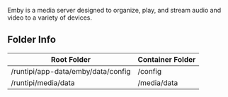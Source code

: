 Emby is a media server designed to organize, play, and stream audio and video to a variety of devices.

## Folder Info

| Root Folder                            | Container Folder |
|----------------------------------------|------------------|
| /runtipi/app-data/emby/data/config | /config          |
| /runtipi/media/data                    | /media/data      |
